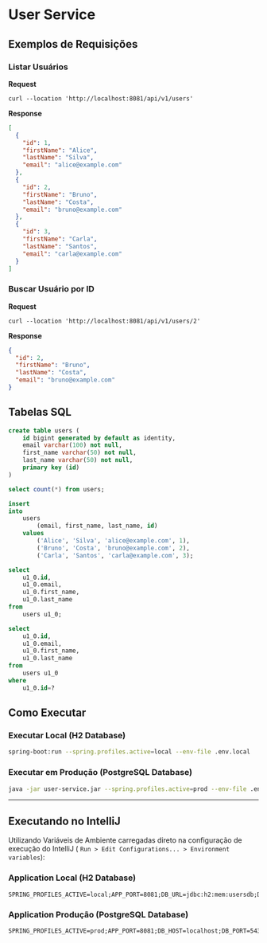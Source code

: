 # User Service

## Exemplos de Requisições

### Listar Usuários

**Request**

```
curl --location 'http://localhost:8081/api/v1/users'
```

**Response**

```json
[
  {
    "id": 1,
    "firstName": "Alice",
    "lastName": "Silva",
    "email": "alice@example.com"
  },
  {
    "id": 2,
    "firstName": "Bruno",
    "lastName": "Costa",
    "email": "bruno@example.com"
  },
  {
    "id": 3,
    "firstName": "Carla",
    "lastName": "Santos",
    "email": "carla@example.com"
  }
]
```

### Buscar Usuário por ID

**Request**

```
curl --location 'http://localhost:8081/api/v1/users/2'
```

**Response**

```json
{
  "id": 2,
  "firstName": "Bruno",
  "lastName": "Costa",
  "email": "bruno@example.com"
}
```

## Tabelas SQL

```sql
create table users (
    id bigint generated by default as identity,
    email varchar(100) not null,
    first_name varchar(50) not null,
    last_name varchar(50) not null,
    primary key (id)
)

select count(*) from users;

insert 
into 
    users 
        (email, first_name, last_name, id) 
    values 
        ('Alice', 'Silva', 'alice@example.com', 1),
        ('Bruno', 'Costa', 'bruno@example.com', 2),
        ('Carla', 'Santos', 'carla@example.com', 3);

select
    u1_0.id,
    u1_0.email,
    u1_0.first_name,
    u1_0.last_name 
from
    users u1_0;

select
    u1_0.id,
    u1_0.email,
    u1_0.first_name,
    u1_0.last_name 
from
    users u1_0 
where
    u1_0.id=?    
```

## Como Executar

### Executar Local (H2 Database)

```bash
spring-boot:run --spring.profiles.active=local --env-file .env.local
```

### Executar em Produção (PostgreSQL Database)

```bash
java -jar user-service.jar --spring.profiles.active=prod --env-file .env
```

---

## Executando no IntelliJ

Utilizando Variáveis de Ambiente carregadas direto na configuração de execução do IntelliJ (
`Run > Edit Configurations... > Environment variables`):

### Application Local (H2 Database)

```
SPRING_PROFILES_ACTIVE=local;APP_PORT=8081;DB_URL=jdbc:h2:mem:usersdb;DB_DRIVER=org.h2.Driver;DB_USER=sa;DB_PASSWORD=
```

### Application Produção (PostgreSQL Database)

```
SPRING_PROFILES_ACTIVE=prod;APP_PORT=8081;DB_HOST=localhost;DB_PORT=5432;DB_NAME=usersdb;DB_USER=admin;DB_PASSWORD=secret123
```